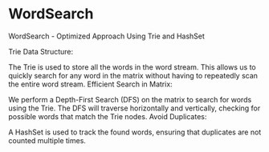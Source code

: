 # WordSearch
WordSearch - Optimized Approach Using Trie and HashSet

Trie Data Structure:

The Trie is used to store all the words in the word stream. This allows us to quickly search for any word in the matrix without having to repeatedly scan the entire word stream.
Efficient Search in Matrix:

We perform a Depth-First Search (DFS) on the matrix to search for words using the Trie. The DFS will traverse horizontally and vertically, checking for possible words that match the Trie nodes.
Avoid Duplicates:

A HashSet is used to track the found words, ensuring that duplicates are not counted multiple times.
